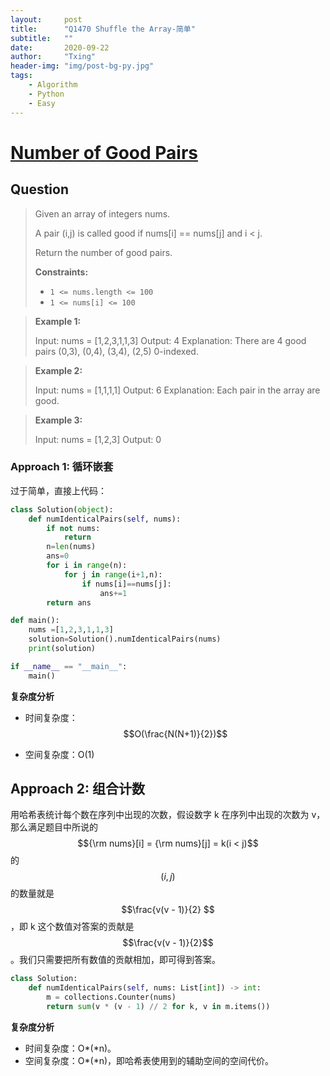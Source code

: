 ```yaml
---
layout:     post
title:      "Q1470 Shuffle the Array-简单"
subtitle:   ""
date:       2020-09-22
author:     "Txing"
header-img: "img/post-bg-py.jpg"
tags:
    - Algorithm
    - Python
    - Easy
---
```


# [Number of Good Pairs](https://leetcode-cn.com/problems/number-of-good-pairs/)

## Question

> Given an array of integers nums.
>
> A pair (i,j) is called good if nums[i] == nums[j] and i < j.
>
> Return the number of good pairs.
>
> **Constraints:**
>
> - `1 <= nums.length <= 100`
> - `1 <= nums[i] <= 100`

> **Example 1:**
>
> Input: nums = [1,2,3,1,1,3]
> Output: 4
> Explanation: There are 4 good pairs (0,3), (0,4), (3,4), (2,5) 0-indexed.

> **Example 2:**
>
> Input: nums = [1,1,1,1]
> Output: 6
> Explanation: Each pair in the array are good.

> **Example 3:**
>
> Input: nums = [1,2,3]
> Output: 0

### Approach 1: 循环嵌套
过于简单，直接上代码：

```python
class Solution(object):
    def numIdenticalPairs(self, nums):
        if not nums:
            return
        n=len(nums)
        ans=0
        for i in range(n):
            for j in range(i+1,n):
                if nums[i]==nums[j]:
                    ans+=1
        return ans

def main():
    nums =[1,2,3,1,1,3]
    solution=Solution().numIdenticalPairs(nums)
    print(solution)

if __name__ == "__main__":
    main()
```

**复杂度分析**

- 时间复杂度：$$O(\frac{N(N+1)}{2})$$

- 空间复杂度：O(1)

## Approach 2: 组合计数

用哈希表统计每个数在序列中出现的次数，假设数字 k 在序列中出现的次数为 v，那么满足题目中所说的 $${\rm nums}[i] = {\rm nums}[j] = k(i < j)$$ 的 $$(i, j)$$ 的数量就是 $$\frac{v(v - 1)}{2} $$，即 k 这个数值对答案的贡献是 $$\frac{v(v - 1)}{2}$$。我们只需要把所有数值的贡献相加，即可得到答案。

```python
class Solution:
    def numIdenticalPairs(self, nums: List[int]) -> int:
        m = collections.Counter(nums)
        return sum(v * (v - 1) // 2 for k, v in m.items())
```

**复杂度分析**

- 时间复杂度：O*(*n)。
- 空间复杂度：O*(*n)，即哈希表使用到的辅助空间的空间代价。
